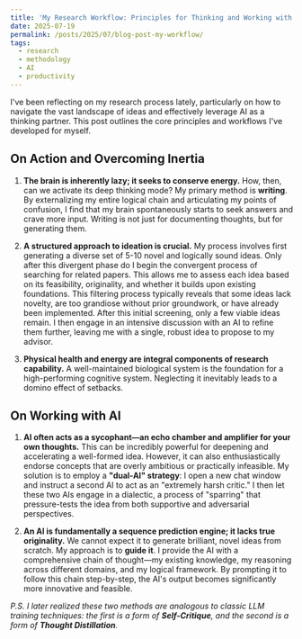```yaml
---
title: 'My Research Workflow: Principles for Thinking and Working with AI'
date: 2025-07-19
permalink: /posts/2025/07/blog-post-my-workflow/
tags:
  - research
  - methodology
  - AI
  - productivity
---
```


I've been reflecting on my research process lately, particularly on how to navigate the vast landscape of ideas and effectively leverage AI as a thinking partner. This post outlines the core principles and workflows I've developed for myself.

## On Action and Overcoming Inertia

1.  **The brain is inherently lazy; it seeks to conserve energy.** How, then, can we activate its deep thinking mode? My primary method is **writing**. By externalizing my entire logical chain and articulating my points of confusion, I find that my brain spontaneously starts to seek answers and crave more input. Writing is not just for documenting thoughts, but for generating them.

2.  **A structured approach to ideation is crucial.** My process involves first generating a diverse set of 5-10 novel and logically sound ideas. Only after this divergent phase do I begin the convergent process of searching for related papers. This allows me to assess each idea based on its feasibility, originality, and whether it builds upon existing foundations. This filtering process typically reveals that some ideas lack novelty, are too grandiose without prior groundwork, or have already been implemented. After this initial screening, only a few viable ideas remain. I then engage in an intensive discussion with an AI to refine them further, leaving me with a single, robust idea to propose to my advisor.

3.  **Physical health and energy are integral components of research capability.** A well-maintained biological system is the foundation for a high-performing cognitive system. Neglecting it inevitably leads to a domino effect of setbacks.

## On Working with AI

1.  **AI often acts as a sycophant—an echo chamber and amplifier for your own thoughts.** This can be incredibly powerful for deepening and accelerating a well-formed idea. However, it can also enthusiastically endorse concepts that are overly ambitious or practically infeasible. My solution is to employ a **"dual-AI" strategy**: I open a new chat window and instruct a second AI to act as an "extremely harsh critic." I then let these two AIs engage in a dialectic, a process of "sparring" that pressure-tests the idea from both supportive and adversarial perspectives.

2.  **An AI is fundamentally a sequence prediction engine; it lacks true originality.** We cannot expect it to generate brilliant, novel ideas from scratch. My approach is to **guide it**. I provide the AI with a comprehensive chain of thought—my existing knowledge, my reasoning across different domains, and my logical framework. By prompting it to follow this chain step-by-step, the AI's output becomes significantly more innovative and feasible.

*P.S. I later realized these two methods are analogous to classic LLM training techniques: the first is a form of **Self-Critique**, and the second is a form of **Thought Distillation**.*
